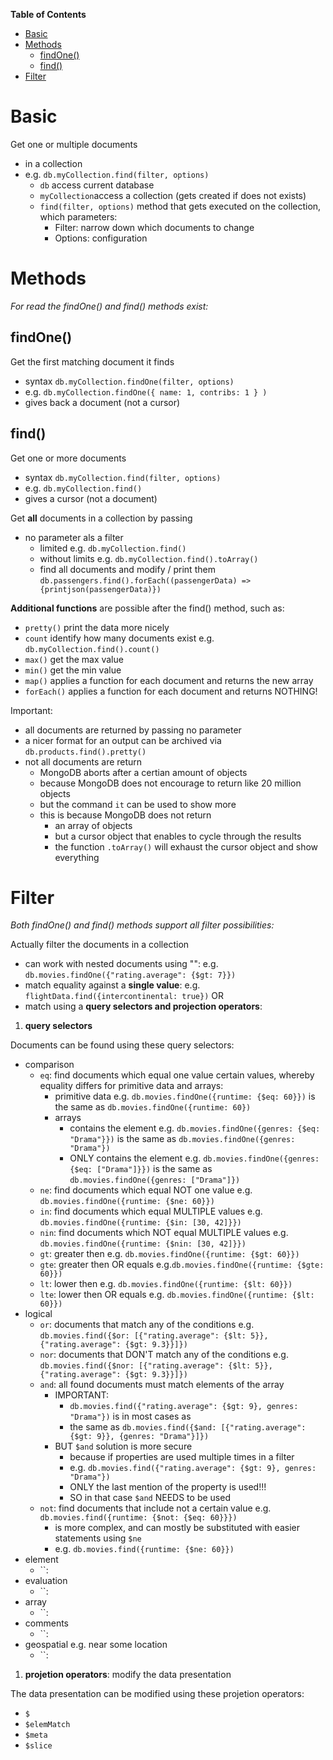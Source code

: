 **Table of Contents**

- [Basic](#basic)
- [Methods](#methods)
  - [findOne()](#findone)
  - [find()](#find)
- [Filter](#filter)

# Basic

Get one or multiple documents

- in a collection
- e.g. `db.myCollection.find(filter, options)`
  - `db` access current database
  - `myCollection`access a collection (gets created if does not exists)
  - `find(filter, options)` method that gets executed on the collection, which parameters:
    - Filter: narrow down which documents to change
    - Options: configuration

# Methods

_For read the findOne() and find() methods exist:_

## findOne()

Get the first matching document it finds

- syntax `db.myCollection.findOne(filter, options)`
- e.g. `db.myCollection.findOne({ name: 1, contribs: 1 } )`
- gives back a document (not a cursor)

## find()

Get one or more documents

- syntax `db.myCollection.find(filter, options)`
- e.g. `db.myCollection.find()`
- gives a cursor (not a document)

Get **all** documents in a collection by passing

- no parameter als a filter
  - limited e.g. `db.myCollection.find()`
  - without limits e.g. `db.myCollection.find().toArray()`
  - find all documents and modify / print them `db.passengers.find().forEach((passengerData) => {printjson(passengerData)})`

**Additional functions** are possible after the find() method, such as:

- `pretty()` print the data more nicely
- `count` identify how many documents exist e.g. `db.myCollection.find().count()`
- `max()` get the max value
- `min()` get the min value
- `map()` applies a function for each document and returns the new array
- `forEach()` applies a function for each document and returns NOTHING!

Important:

- all documents are returned by passing no parameter
- a nicer format for an output can be archived via `db.products.find().pretty()`
- not all documents are return
  - MongoDB aborts after a certian amount of objects
  - because MongoDB does not encourage to return like 20 million objects
  - but the command `it` can be used to show more
  - this is because MongoDB does not return
    - an array of objects
    - but a cursor object that enables to cycle through the results
    - the function `.toArray()` will exhaust the cursor object and show everything

# Filter

_Both findOne() and find() methods support all filter possibilities:_

Actually filter the documents in a collection

- can work with nested documents using "": e.g. `db.movies.findOne({"rating.average": {$gt: 7}})`
- match equality against a **single value**: e.g. `flightData.find({intercontinental: true})` OR
- match using a **query selectors and projection operators**:

1. **query selectors**

Documents can be found using these query selectors:

- comparison
  - `eq`: find documents which equal one value certain values, whereby equality differs for primitive data and arrays:
    - primitive data e.g. `db.movies.findOne({runtime: {$eq: 60}})` is the same as `db.movies.findOne({runtime: 60})`
    - arrays
      - contains the element e.g. `db.movies.findOne({genres: {$eq: "Drama"}})` is the same as `db.movies.findOne({genres: "Drama"})`
      - ONLY contains the element e.g. `db.movies.findOne({genres: {$eq: ["Drama"]}})` is the same as `db.movies.findOne({genres: ["Drama"]})`
  - `ne`: find documents which equal NOT one value e.g. `db.movies.findOne({runtime: {$ne: 60}})`
  - `in`: find documents which equal MULTIPLE values e.g. `db.movies.findOne({runtime: {$in: [30, 42]}})`
  - `nin`: find documents which NOT equal MULTIPLE values e.g. `db.movies.findOne({runtime: {$nin: [30, 42]}})`
  - `gt`: greater then e.g. `db.movies.findOne({runtime: {$gt: 60}})`
  - `gte`: greater then OR equals e.g.`db.movies.findOne({runtime: {$gte: 60}})`
  - `lt`: lower then e.g. `db.movies.findOne({runtime: {$lt: 60}})`
  - `lte`: lower then OR equals e.g. `db.movies.findOne({runtime: {$lt: 60}})`
- logical
  - `or`: documents that match any of the conditions e.g. `db.movies.find({$or: [{"rating.average": {$lt: 5}}, {"rating.average": {$gt: 9.3}}]})`
  - `nor`: documents that DON'T match any of the conditions e.g. `db.movies.find({$nor: [{"rating.average": {$lt: 5}}, {"rating.average": {$gt: 9.3}}]})`
  - `and`: all found documents must match elements of the array
    - IMPORTANT:
      - `db.movies.find({"rating.average": {$gt: 9}, genres: "Drama"})` is in most cases as
      - the same as `db.movies.find({$and: [{"rating.average": {$gt: 9}}, {genres: "Drama"}]})`
    - BUT `$and` solution is more secure
      - because if properties are used multiple times in a filter
      - e.g. `db.movies.find({"rating.average": {$gt: 9}, genres: "Drama"})`
      - ONLY the last mention of the property is used!!!
      - SO in that case `$and` NEEDS to be used
  - `not`: find documents that include not a certain value e.g. `db.movies.find({runtime: {$not: {$eq: 60}}})`
    - is more complex, and can mostly be substituted with easier statements using `$ne`
    - e.g. `db.movies.find({runtime: {$ne: 60}})`
- element
  - ``:
- evaluation
  - ``:
- array
  - ``:
- comments
  - ``:
- geospatial e.g. near some location
  - ``:

1. **projetion operators**: modify the data presentation

The data presentation can be modified using these projetion operators:

- `$`
- `$elemMatch`
- `$meta`
- `$slice`
